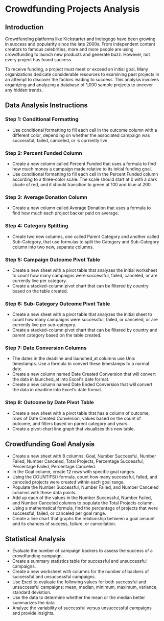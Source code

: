 # Crowdfunding Projects Analysis

## Introduction
Crowdfunding platforms like Kickstarter and Indiegogo have been growing in success and popularity since the late 2000s. From independent content creators to famous celebrities, more and more people are using crowdfunding to launch new products and generate buzz. However, not every project has found success.

To receive funding, a project must meet or exceed an initial goal. Many organizations dedicate considerable resources to examining past projects in an attempt to discover the factors leading to success. This analysis involves organizing and analyzing a database of 1,000 sample projects to uncover any hidden trends.

## Data Analysis Instructions
### Step 1: Conditional Formatting
- Use conditional formatting to fill each cell in the outcome column with a different color, depending on whether the associated campaign was successful, failed, canceled, or is currently live.
### Step 2: Percent Funded Column
- Create a new column called Percent Funded that uses a formula to find how much money a campaign made relative to its initial funding goal.
- Use conditional formatting to fill each cell in the Percent Funded column according to a three-color scale. The scale should start at 0 with a dark shade of red, and it should transition to green at 100 and blue at 200.
### Step 3: Average Donation Column
- Create a new column called Average Donation that uses a formula to find how much each project backer paid on average.
### Step 4: Category Splitting
- Create two new columns, one called Parent Category and another called Sub-Category, that use formulas to split the Category and Sub-Category column into two new, separate columns.
### Step 5: Campaign Outcome Pivot Table
- Create a new sheet with a pivot table that analyzes the initial worksheet to count how many campaigns were successful, failed, canceled, or are currently live per category.
- Create a stacked-column pivot chart that can be filtered by country based on the table created.
### Step 6: Sub-Category Outcome Pivot Table
- Create a new sheet with a pivot table that analyzes the initial sheet to count how many campaigns were successful, failed, or canceled, or are currently live per sub-category.
- Create a stacked-column pivot chart that can be filtered by country and parent category based on the table created.
### Step 7: Date Conversion Columns
- The dates in the deadline and launched_at columns use Unix timestamps. Use a formula to convert these timestamps to a normal date.
- Create a new column named Date Created Conversion that will convert the data in launched_at into Excel's date format.
- Create a new column named Date Ended Conversion that will convert the data in deadline into Excel's date format.
### Step 8: Outcome by Date Pivot Table
- Create a new sheet with a pivot table that has a column of outcome, rows of Date Created Conversion, values based on the count of outcome, and filters based on parent category and years.
- Create a pivot-chart line graph that visualizes this new table.
## Crowdfunding Goal Analysis
- Create a new sheet with 8 columns: Goal, Number Successful, Number Failed, Number Canceled, Total Projects, Percentage Successful, Percentage Failed, Percentage Canceled.
- In the Goal column, create 12 rows with specific goal ranges.
- Using the COUNTIFS() formula, count how many successful, failed, and canceled projects were created within each goal range.
- Populate the Number Successful, Number Failed, and Number Canceled columns with these data points.
- Add up each of the values in the Number Successful, Number Failed, and Number Canceled columns to populate the Total Projects column.
- Using a mathematical formula, find the percentage of projects that were successful, failed, or canceled per goal range.
- Create a line chart that graphs the relationship between a goal amount and its chances of success, failure, or cancellation.
## Statistical Analysis
- Evaluate the number of campaign backers to assess the success of a crowdfunding campaign.
- Create a summary statistics table for successful and unsuccessful campaigns.
- Create a new worksheet with columns for the number of backers of successful and unsuccessful campaigns.
- Use Excel to evaluate the following values for both successful and unsuccessful campaigns: mean, median, minimum, maximum, variance, standard deviation.
- Use the data to determine whether the mean or the median better summarizes the data.
- Analyze the variability of successful versus unsuccessful campaigns and provide insights.
